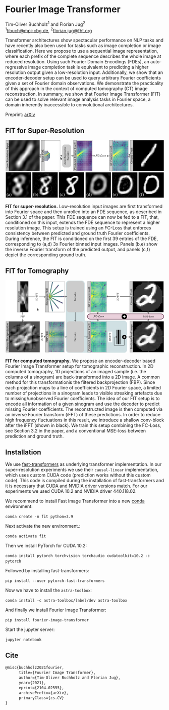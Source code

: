 # Fourier Image Transformer

Tim-Oliver Buchholz<sup>1</sup> and Florian Jug<sup>2</sup></br>
<sup>1</sup>tibuch@mpi-cbg.de, <sup>2</sup>florian.jug@fht.org

Transformer architectures show spectacular performance on NLP tasks and have recently also been used for tasks such as
image completion or image classification. Here we propose to use a sequential image representation, where each prefix of
the complete sequence describes the whole image at reduced resolution. Using such Fourier Domain Encodings (FDEs), an
auto-regressive image completion task is equivalent to predicting a higher resolution output given a low-resolution
input. Additionally, we show that an encoder-decoder setup can be used to query arbitrary Fourier coefficients given a
set of Fourier domain observations. We demonstrate the practicality of this approach in the context of computed
tomography (CT) image reconstruction. In summary, we show that Fourier Image Transformer (FIT) can be used to solve
relevant image analysis tasks in Fourier space, a domain inherently inaccessible to convolutional architectures.

Preprint: [arXiv](https://arxiv.org/abs/2104.02555)

## FIT for Super-Resolution

![SRes](figs/SRes.png)

__FIT for super-resolution.__ Low-resolution input images are first transformed into Fourier space and then unrolled
into an FDE sequence, as described in Section 3.1 of the paper. This FDE sequence can now be fed to a FIT, that,
conditioned on this input, extends the FDE sequence to represent a higher resolution image. This setup is trained using
an FC-Loss that enforces consistency between predicted and ground truth Fourier coefficients. During inference, the FIT
is conditioned on the first 39 entries of the FDE, corresponding to (a,d) 3x Fourier binned input images. Panels (b,e)
show the inverse Fourier transform of the predicted output, and panels (c,f) depict the corresponding ground truth.

## FIT for Tomography

![TRec](figs/TRec.png)

__FIT for computed tomography.__ We propose an encoder-decoder based Fourier Image Transformer setup for tomographic
reconstruction. In 2D computed tomography, 1D projections of an imaged sample (i.e. the columns of a sinogram) are
back-transformed into a 2D image. A common method for this transformationis the filtered backprojection (FBP). Since
each projection maps to a line of coefficients in 2D Fourier space, a limited number of projections in a sinogram leads
to visible streaking artefacts due to missing/unobserved Fourier coefficients. The idea of our FIT setup is to encode
all information of a given sinogram and use the decoder to predict missing Fourier coefficients. The reconstructed image
is then computed via an inverse Fourier transform (iFFT) of these predictions. In order to reduce high frequency
fluctuations in this result, we introduce a shallow conv-block after the iFFT (shown in black). We train this setup
combining the FC-Loss, see Section 3.2 in the paper, and a conventional MSE-loss between prediction and ground truth.

## Installation

We use [fast-transformers](https://github.com/idiap/fast-transformers) as underlying transformer implementation. In our super-resolution experiments we use their
`causal-linear` implementation, which uses custom CUDA code (prediction works without this custom code). This code is
compiled during the installation of fast-transformers and it is necessary that CUDA and NVIDIA driver versions match.
For our experiments we used CUDA 10.2 and NVIDIA driver 440.118.02.

We recommend to install Fast Image Transformer into a new [conda](https://docs.conda.io/en/latest/miniconda.html)
environment:

`conda create -n fit python=3.9`

Next activate the new environment.:

`conda activate fit`

Then we install PyTorch for CUDA 10.2:

`conda install pytorch torchvision torchaudio cudatoolkit=10.2 -c pytorch`

Followed by installing fast-transformers:

`pip install --user pytorch-fast-transformers`

Now we have to install the `astra-toolbox`:

`conda install -c astra-toolbox/label/dev astra-toolbox`

And finally we install Fourier Image Transformer:

`pip install fourier-image-transformer`

Start the jupyter server:

`jupyter notebook`


## Cite
```
@misc{buchholz2021fourier,
      title={Fourier Image Transformer}, 
      author={Tim-Oliver Buchholz and Florian Jug},
      year={2021},
      eprint={2104.02555},
      archivePrefix={arXiv},
      primaryClass={cs.CV}
}
```
